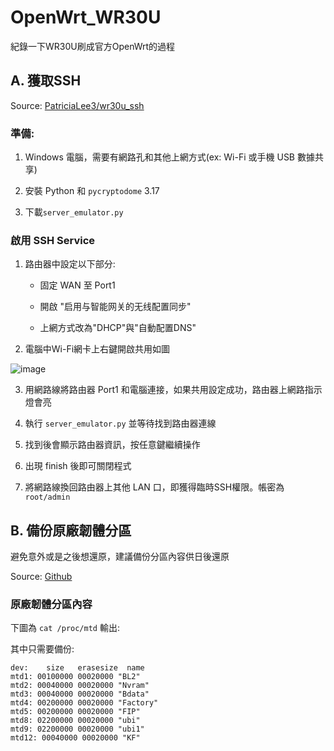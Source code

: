 # OpenWrt_WR30U
紀錄一下WR30U刷成官方OpenWrt的過程

## A. 獲取SSH

Source: [PatriciaLee3/wr30u_ssh](https://github.com/PatriciaLee3/wr30u_ssh)

### 準備:
1. Windows 電腦，需要有網路孔和其他上網方式(ex: Wi-Fi 或手機 USB 數據共享)

2. 安裝 Python 和 `pycryptodome` 3.17

3. 下載`server_emulator.py`

### 啟用 SSH Service

1. 路由器中設定以下部分:
   - 固定 WAN 至 Port1

   - 開啟 "启用与智能网关的无线配置同步"

   - 上網方式改為"DHCP"與"自動配置DNS"

2. 電腦中Wi-Fi網卡上右鍵開啟共用如圖

![image](https://github.com/xperiazu21/OpenWrt_WR30U/assets/53937642/f9ca75bc-2d34-4657-96fb-d844bae8d6f1)


3. 用網路線將路由器 Port1 和電腦連接，如果共用設定成功，路由器上網路指示燈會亮

4. 執行 `server_emulator.py` 並等待找到路由器連線

5. 找到後會顯示路由器資訊，按任意鍵繼續操作

6. 出現 finish 後即可關閉程式

7. 將網路線換回路由器上其他 LAN 口，即獲得臨時SSH權限。帳密為`root/admin`

## B. 備份原廠韌體分區

避免意外或是之後想還原，建議備份分區內容供日後還原

Source: [Github](https://github.com/openwrt/openwrt/pull/12770#issue-1732758292)

### 原廠韌體分區內容

下圖為 `cat /proc/mtd` 輸出:



其中只需要備份:

```
dev:    size   erasesize  name
mtd1: 00100000 00020000 "BL2"
mtd2: 00040000 00020000 "Nvram"
mtd3: 00040000 00020000 "Bdata"
mtd4: 00200000 00020000 "Factory"
mtd5: 00200000 00020000 "FIP"
mtd8: 02200000 00020000 "ubi"
mtd9: 02200000 00020000 "ubi1"
mtd12: 00040000 00020000 "KF"
```

